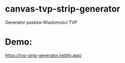 # canvas-tvp-strip-generator
Generator pasków Wiadomości TVP
# Demo: 
https://tvp-strip-generator.netlify.app/
